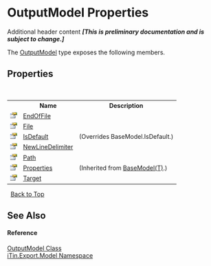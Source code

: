 # OutputModel Properties
Additional header content _**\[This is preliminary documentation and is subject to change.\]**_

The <a href="f8d6d95d-4c32-47af-6636-0f847f4cb831">OutputModel</a> type exposes the following members.


## Properties
&nbsp;<table><tr><th></th><th>Name</th><th>Description</th></tr><tr><td>![Public property](media/pubproperty.gif "Public property")</td><td><a href="e98ced0a-38e4-10ce-f8e5-6c7866d607cb">EndOfFile</a></td><td /></tr><tr><td>![Public property](media/pubproperty.gif "Public property")</td><td><a href="538d8e32-7084-f42f-560c-4ed0247d63da">File</a></td><td /></tr><tr><td>![Public property](media/pubproperty.gif "Public property")</td><td><a href="cba5c1ef-26d3-8c5f-81fd-a754261d43aa">IsDefault</a></td><td> (Overrides BaseModel.IsDefault.)</td></tr><tr><td>![Public property](media/pubproperty.gif "Public property")</td><td><a href="2c38640c-31c2-29ae-deae-228297f02dd2">NewLineDelimiter</a></td><td /></tr><tr><td>![Public property](media/pubproperty.gif "Public property")</td><td><a href="d6c551ed-4350-70a2-3184-926ff1f8f9fc">Path</a></td><td /></tr><tr><td>![Public property](media/pubproperty.gif "Public property")</td><td><a href="7e88785e-5670-4515-defa-d3f60ae16111">Properties</a></td><td> (Inherited from <a href="6632f561-4175-f1f2-939c-ac8b10159529">BaseModel(T)</a>.)</td></tr><tr><td>![Public property](media/pubproperty.gif "Public property")</td><td><a href="4bbad029-fb5c-5cc4-8021-36d0c46888b8">Target</a></td><td /></tr></table>&nbsp;
<a href="#outputmodel-properties">Back to Top</a>

## See Also


#### Reference
<a href="f8d6d95d-4c32-47af-6636-0f847f4cb831">OutputModel Class</a><br /><a href="ef57ffcc-e95e-b212-5a46-9aa6f5a3511f">iTin.Export.Model Namespace</a><br />